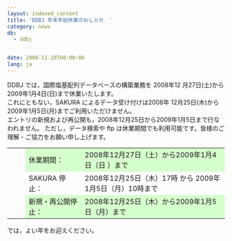 ```yaml
---
layout: indexed_content
title: 'DDBJ 年末年始休業のおしらせ　'
category: news
db:
  - ddbj


date: 2008-11-28T00:00:00
lang: ja
---
```


DDBJ では，国際塩基配列データベースの構築業務を 2008年12 月27日(土)から2009年1月4日(日)まで休業いたします。<br>これにともない，SAKURA によるデータ受け付けは2008年 12月25日(木)から2009年1月5日(月)までご利用いただけません。<br>エントリの新規および再公開も，2008年12月25日から2009年1月5日まで行なわれません。 ただし，データ検索や ftp は休業期間でも利用可能です。皆様のご理解・ご協力をお願い申し上げます。

<table class="table_toumei">
    <tr>
        <td>      </td>
        <td bgcolor="#d5ffcc">休業期間：</td>
        <td bgcolor="#d5ffcc">2008年12月27日（土）から2009年1月4日（日 ）まで</td>
    </tr>
    <tr>
        <td>      </td>
        <td>SAKURA 停止：</td>
        <td>2008年12月25日（木）17時 から 2009年1月5日（月）10時まで</td>
    </tr>
    <tr>
        <td>      </td>
        <td bgcolor="#d5ffcc">新規・再公開停止：</td>
        <td bgcolor="#d5ffcc">2008年12月25日（木）から2009年1月5日（月）まで</td>
    </tr>
</table>

<p>では，よい年をお迎えください。</p>
